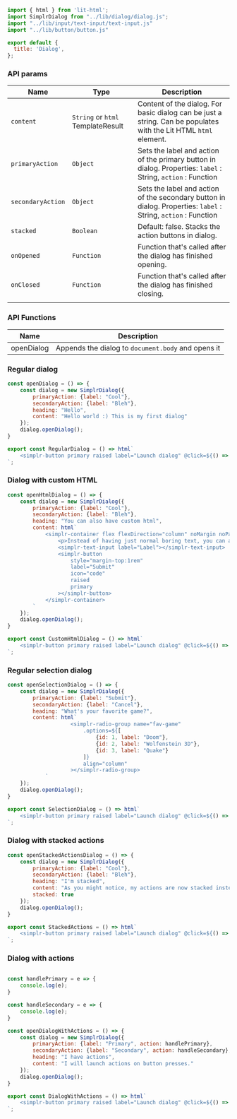 ```js script
import { html } from 'lit-html';
import SimplrDialog from "../lib/dialog/dialog.js";
import "../lib/input/text-input/text-input.js"
import "../lib/button/button.js"

export default {
  title: 'Dialog',
};
```

### API params

| Name | Type | Description |
|---|---|---|
| `content` | `String` or `html` TemplateResult  | Content of the dialog. For basic dialog can be just a string. Can be populates with the Lit HTML `html` element. |
| `primaryAction` | `Object` | Sets the label and action of the primary button in dialog. Properties: `label` : String, `action` : Function |
| `secondaryAction` | `Object` | Sets the label and action of the secondary button in dialog. Properties: `label` : String, `action` : Function |
| `stacked` | `Boolean` | Default: false. Stacks the action buttons in dialog. |
| `onOpened` | `Function` | Function that's called after the dialog has finished opening. |
| `onClosed` | `Function` | Function that's called after the dialog has finished closing. |
|  |   |   |


### API Functions

| Name | Description |
|---|---|
| openDialog | Appends the dialog to `document.body` and opens it |



### Regular dialog

```js preview-story
const openDialog = () => {
    const dialog = new SimplrDialog({
        primaryAction: {label: "Cool"},
        secondaryAction: {label: "Bleh"},
        heading: "Hello",
        content: "Hello world :) This is my first dialog"
    });
    dialog.openDialog();
}

export const RegularDialog = () => html`
    <simplr-button primary raised label="Launch dialog" @click=${() => openDialog()}></simplr-button>
`;
```

### Dialog with custom HTML

```js preview-story
const openHtmlDialog = () => {
    const dialog = new SimplrDialog({
        primaryAction: {label: "Cool"},
        secondaryAction: {label: "Bleh"},
        heading: "You can also have custom html",
        content: html`
            <simplr-container flex flexDirection="column" noMargin noPadding alignItems="flex-end">
                <p>Instead of having just normal boring text, you can add any html elements with the \`html\` tag.</p>
                <simplr-text-input label="Label"></simplr-text-input>
                <simplr-button 
                    style="margin-top:1rem"
                    label="Submit" 
                    icon="code" 
                    raised 
                    primary
                ></simplr-button>
            </simplr-container>
        `
    });
    dialog.openDialog();
}

export const CustomHtmlDialog = () => html`
    <simplr-button primary raised label="Launch dialog" @click=${() => openHtmlDialog()}></simplr-button>
`;
```

### Regular selection dialog

```js preview-story
const openSelectionDialog = () => {
    const dialog = new SimplrDialog({
        primaryAction: {label: "Submit"},
        secondaryAction: {label: "Cancel"},
        heading: "What's your favorite game?",
        content: html`
                    <simplr-radio-group name="fav-game" 
                        .options=${[
                            {id: 1, label: "Doom"},
                            {id: 2, label: "Wolfenstein 3D"}, 
                            {id: 3, label: "Quake"}
                        ]} 
                        align="column"
                    ></simplr-radio-group>
            `
    });
    dialog.openDialog();
}

export const SelectionDialog = () => html`
    <simplr-button primary raised label="Launch dialog" @click=${() => openSelectionDialog()}></simplr-button>
`;
```

### Dialog with stacked actions

```js preview-story
const openStackedActionsDialog = () => {
    const dialog = new SimplrDialog({
        primaryAction: {label: "Cool"},
        secondaryAction: {label: "Bleh"},
        heading: "I'm stacked",
        content: "As you might notice, my actions are now stacked instead of being next to each other.",
        stacked: true
    });
    dialog.openDialog();
}

export const StackedActions = () => html`
    <simplr-button primary raised label="Launch dialog" @click=${() => openStackedActionsDialog()}></simplr-button>
`;
```


### Dialog with actions

```js preview-story

const handlePrimary = e => {
    console.log(e);
}

const handleSecondary = e => {
    console.log(e);
}

const openDialogWithActions = () => {
    const dialog = new SimplrDialog({
        primaryAction: {label: "Primary", action: handlePrimary},
        secondaryAction: {label: "Secondary", action: handleSecondary},
        heading: "I have actions",
        content: "I will launch actions on button presses."
    });
    dialog.openDialog();
}

export const DialogWithActions = () => html`
    <simplr-button primary raised label="Launch dialog" @click=${() => openDialogWithActions()}></simplr-button>
`;
```
